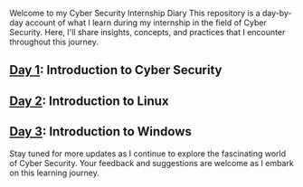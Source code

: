 Welcome to my Cyber Security Internship Diary This repository is a day-by-day account of what I learn during my internship in the field of Cyber Security. Here, I'll share insights, concepts, and practices that I encounter throughout this journey.

## [Day 1]([link](https://github.com/Nayan5161/Cyber-security-90-Days/tree/main/Day1%20)): Introduction to Cyber Security
## [Day 2](link): Introduction to Linux
## [Day 3](link): Introduction to Windows

Stay tuned for more updates as I continue to explore the fascinating world of Cyber Security. Your feedback and suggestions are welcome as I embark on this learning journey.
